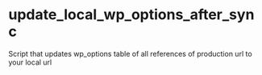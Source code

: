 # update_local_wp_options_after_sync
Script that updates wp_options table of all references of production url to your local url

